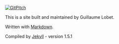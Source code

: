[![GitPitch](https://gitpitch.com/assets/badge.svg)](https://gitpitch.com/plantmodelling/LBRES2106/gh-pages?grs=github&t=white)

This is a site built and maintained by Guillaume Lobet.

Written with [Markdown](https://daringfireball.net/projects/markdown/).  

Compiled by [Jekyll](http://jekyllrb.com/) - version 1.5.1


